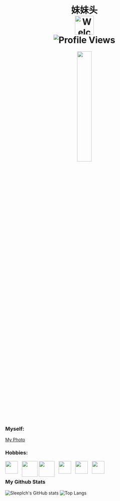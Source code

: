 <h1 align="center">
  妹妹头<br>
  <img alt="Welcome cutie emoji" width="60px" src="https://dodo.ac/np/images/8/86/Sasha_NH_Villager_Icon.png" />
  <div align="center">
    <img align="center" src="https://komarev.com/ghpvc/?username=sleeplch&label=Visitors&color=green&style=flat-square" alt="Profile Views">
  </div>
</h1>


<div align="center">
<img src="https://media1.tenor.com/m/dB_25Ft2lZkAAAAd/sasha-animal-crossing.gif" align="center" style="width: 30%" />
</div>  

### Myself:

[My Photo](https://www.bilibili.com/video/BV1UT42167xb/?spm_id_from=333.337.search-card.all.click&vd_source=d450eb5d34aab044271ddba341b2d398)

### Hobbies:

<p>

<img align="left" width="40px" style="padding-right:10px;" src="https://encrypted-tbn0.gstatic.com/images?q=tbn:ANd9GcTrVrX0cU8VpMdYUmBXMuRvS7UkWDqJdCiK1g&s" />

<img align="left" width="50px" style="padding-right:1px;" src="https://encrypted-tbn0.gstatic.com/images?q=tbn:ANd9GcTrIcZ7MPh4LyS3VOYuJtvXixmnaVaM1ZNdmg&s" />

<img align="left" width="50px" style="padding-right:10px;" src="https://gw.alicdn.com/imgextra/i3/2218519722441/O1CN01buJc3v1Tu1o1vstTg_!!4611686018427386313-2-item_pic.png_.webp" />

<img align="left" width="40px" style="padding-right:10px;" src="https://www.3wen.com/userfiles/images/2020102615284215.jpg" />
          
<img align="left" width="40px" style="padding-right:10px;" src="https://ali-img.100520.com/app_logo/202426/a0727886ae5a40af32ec5e77239c2fd1.png" />
                  
<img align="left" width="40px" style="padding-right:10px;" src="https://dodo.ac/np/images/d/d7/Sasha%27s_Pic_PC_Texture.png" />

</p>

<br>
<br>

### My Github Stats
![Sleeplch's GitHub stats](https://github-readme-stats.vercel.app/api?username=sleeplch&show_icons=true&theme=transparent)
![Top Langs](https://github-readme-stats.vercel.app/api/top-langs/?username=sleeplch)


